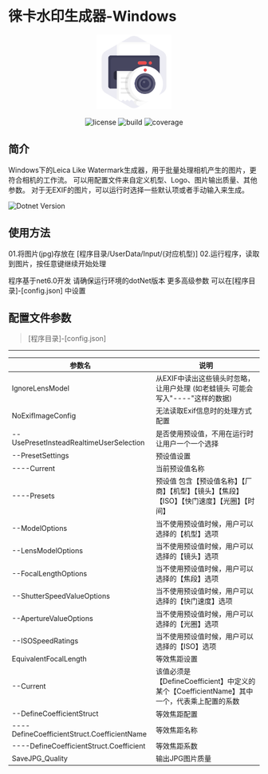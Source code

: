 # 徕卡水印生成器-Windows
<p align="center">
  <img src="./screenshot/icon.png" alt="项目图标" width="150"/>
</p>

<div align="center">
  <img src="https://img.shields.io/github/license/AmagiSakuya/Leica-Like-Watermark-Generator-Windows" alt="license">
  <img src="https://img.shields.io/badge/dotnet-%3E%3D6.0-blue" alt="build">
  <img src="https://img.shields.io/badge/Twitter-@昨夜丶-1DA1F2?logo=twitter" alt="coverage">
</div>

## 简介
Windows下的Leica Like Watermark生成器，用于批量处理相机产生的图片，更符合相机的工作流。
可以用配置文件来自定义机型、Logo、图片输出质量、其他参数。
对于无EXIF的图片，可以运行时选择一些默认项或者手动输入来生成。

![Dotnet Version](./screenshot/1.gif)

## 使用方法

01.将图片(jpg)存放在 [程序目录/UserData/Input/(对应机型)]
02.运行程序，读取到图片，按任意键继续开始处理

程序基于net6.0开发 请确保运行环境的dotNet版本
更多高级参数 可以在[程序目录]-[config.json] 中设置

## 配置文件参数 
> [程序目录]-[config.json]
-- -- --

| 参数名          | 说明     |
| ---------  | ------- |
| IgnoreLensModel       | 从EXIF中读出这些镜头时忽略，让用户处理 (如老蛙镜头 可能会写入"----"这样的数据)   |
| NoExifImageConfig       | 无法读取Exif信息时的处理方式配置 |
| --UsePresetInsteadRealtimeUserSelection     | 是否使用预设值，不用在运行时让用户一个一个选择 |
| --PresetSettings      | 预设值设置 |
| ----Current      | 当前预设值名称  |
| ----Presets      | 预设值 包含【预设值名称】【厂商】【机型】【镜头】【焦段】【ISO】【快门速度】【光圈】【时间】  |
| --ModelOptions      | 当不使用预设值时候，用户可以选择的【机型】选项 |
| --LensModelOptions      | 当不使用预设值时候，用户可以选择的【镜头】选项 |
| --FocalLengthOptions      | 当不使用预设值时候，用户可以选择的【焦段】选项 |
| --ShutterSpeedValueOptions     | 当不使用预设值时候，用户可以选择的【快门速度】选项 |
| --ApertureValueOptions       | 当不使用预设值时候，用户可以选择的【光圈】选项 |
| --ISOSpeedRatings      | 当不使用预设值时候，用户可以选择的【ISO】选项 |
| EquivalentFocalLength       | 等效焦距设置  |
| --Current     | 该值必须是【DefineCoefficient】中定义的某个【CoefficientName】其中一个，代表乘上配置的系数 |
| --DefineCoefficientStruct      | 等效焦距配置 |
| ----DefineCoefficientStruct.CoefficientName      | 等效焦距名称 |
| ----DefineCoefficientStruct.Coefficient      | 等效焦距系数 |
|SaveJPG_Quality       | 输出JPG图片质量 |